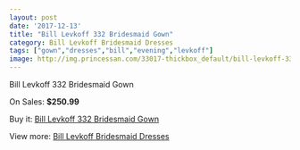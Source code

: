 ```yaml
---
layout: post
date: '2017-12-13'
title: "Bill Levkoff 332 Bridesmaid Gown"
category: Bill Levkoff Bridesmaid Dresses
tags: ["gown","dresses","bill","evening","levkoff"]
image: http://img.princessan.com/33017-thickbox_default/bill-levkoff-332-bridesmaid-gown.jpg
---
```

Bill Levkoff 332 Bridesmaid Gown

On Sales: **$250.99**
<a href="https://www.princessan.com/en/15275-bill-levkoff-332-bridesmaid-gown.html"><amp-img layout="responsive" width="600" height="600" src="//img.princessan.com/33017-thickbox_default/bill-levkoff-332-bridesmaid-gown.jpg" alt="Bill Levkoff 332 Bridesmaid Gown 0" /></a>

Buy it: [Bill Levkoff 332 Bridesmaid Gown](https://www.princessan.com/en/15275-bill-levkoff-332-bridesmaid-gown.html "Bill Levkoff 332 Bridesmaid Gown")

View more: [Bill Levkoff Bridesmaid Dresses](https://www.princessan.com/en/110- "Bill Levkoff Bridesmaid Dresses")